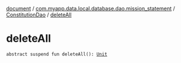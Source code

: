 [document](../../index.md) / [com.myapp.data.local.database.dao.mission_statement](../index.md) / [ConstitutionDao](index.md) / [deleteAll](./delete-all.md)

# deleteAll

`abstract suspend fun deleteAll(): `[`Unit`](https://kotlinlang.org/api/latest/jvm/stdlib/kotlin/-unit/index.html)